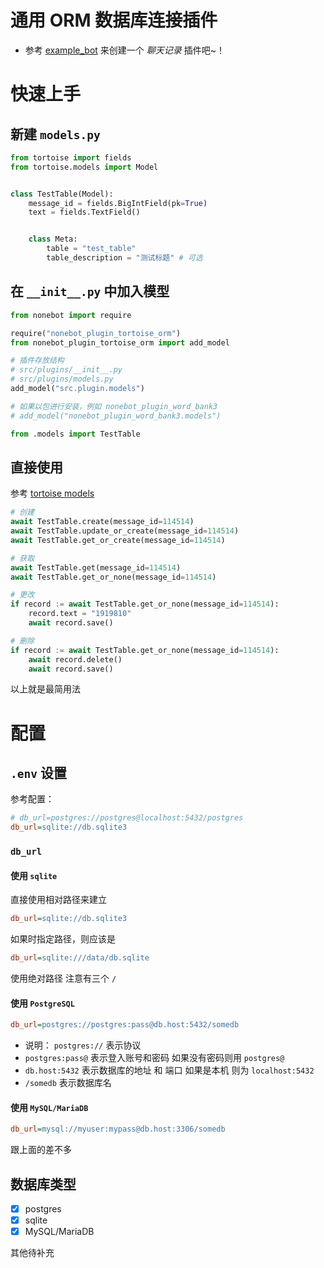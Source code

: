# 通用 ORM 数据库连接插件

- 参考 [example_bot](example_bot) 来创建一个 _聊天记录_ 插件吧~！

# 快速上手

## 新建 `models.py`

```python
from tortoise import fields
from tortoise.models import Model


class TestTable(Model):
    message_id = fields.BigIntField(pk=True)
    text = fields.TextField()


    class Meta:
        table = "test_table"
        table_description = "测试标题" # 可选
```

## 在 `__init__.py` 中加入模型

```python
from nonebot import require

require("nonebot_plugin_tortoise_orm")
from nonebot_plugin_tortoise_orm import add_model

# 插件存放结构
# src/plugins/__init__.py
# src/plugins/models.py
add_model("src.plugin.models")

# 如果以包进行安装，例如 nonebot_plugin_word_bank3
# add_model("nonebot_plugin_word_bank3.models")

from .models import TestTable
```

## 直接使用

参考 [tortoise models](https://tortoise.github.io/models.html)

```python
# 创建
await TestTable.create(message_id=114514)
await TestTable.update_or_create(message_id=114514)
await TestTable.get_or_create(message_id=114514)

# 获取
await TestTable.get(message_id=114514)
await TestTable.get_or_none(message_id=114514)

# 更改
if record := await TestTable.get_or_none(message_id=114514):
    record.text = "1919810"
    await record.save()

# 删除
if record := await TestTable.get_or_none(message_id=114514):
    await record.delete()
    await record.save()
```

以上就是最简用法

# 配置

## `.env` 设置

参考配置：

```ini
# db_url=postgres://postgres@localhost:5432/postgres
db_url=sqlite://db.sqlite3
```

### `db_url`

#### 使用 `sqlite`

直接使用相对路径来建立

```ini
db_url=sqlite://db.sqlite3
```

如果时指定路径，则应该是

```ini
db_url=sqlite:///data/db.sqlite
```

使用绝对路径 注意有三个 `/`

#### 使用 `PostgreSQL`

```ini
db_url=postgres://postgres:pass@db.host:5432/somedb
```

- 说明： `postgres://` 表示协议
- `postgres:pass@` 表示登入账号和密码 如果没有密码则用 `postgres@`
- `db.host:5432` 表示数据库的地址 和 端口 如果是本机 则为 `localhost:5432`
- `/somedb` 表示数据库名

#### 使用 `MySQL/MariaDB`

```ini
db_url=mysql://myuser:mypass@db.host:3306/somedb
```

跟上面的差不多

## 数据库类型

- [x] postgres
- [x] sqlite
- [x] MySQL/MariaDB

其他待补充
